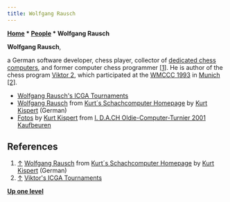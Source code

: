 ```yaml
---
title: Wolfgang Rausch
---
```

**[Home](Home "Home") \* [People](People "People") \* Wolfgang Rausch**


**Wolfgang Rausch**,  

a German software developer, chess player, collector of [dedicated chess computers](Dedicated_Chess_Computers "Dedicated Chess Computers"), and former computer chess programmer <a id="cite-note-1" href="#cite-ref-1">[1]</a>.
He is author of the chess program [Viktor 2](index.php?title=Viktor_2&action=edit&redlink=1 "Viktor 2 (page does not exist)"), which participated at the [WMCCC 1993](WMCCC_1993 "WMCCC 1993") in [Munich](https://en.wikipedia.org/wiki/Munich) <a id="cite-note-2" href="#cite-ref-2">[2]</a>.






* [Wolfgang Rausch's ICGA Tournaments](https://www.game-ai-forum.org/icga-tournaments/person.php?id=478)
* [Wolfgang Rausch](http://www.schachcomputer.at/rausch.htm) from [Kurt´s Schachcomputer Homepage](http://www.schachcomputer.at/index.htm) by [Kurt Kispert](Kurt_Kispert "Kurt Kispert") (German)
* [Fotos](http://www.schachcomputer.at/kaufkurt.htm) by [Kurt Kispert](Kurt_Kispert "Kurt Kispert") from [I. D.A.CH Oldie-Computer-Turnier 2001 Kaufbeuren](http://www.schachcomputer.at/teilnehmer.htm)


## References


1. <a id="cite-ref-1" href="#cite-note-1">↑</a> [Wolfgang Rausch](http://www.schachcomputer.at/rausch.htm) from [Kurt´s Schachcomputer Homepage](http://www.schachcomputer.at/index.htm) by [Kurt Kispert](Kurt_Kispert "Kurt Kispert") (German)
2. <a id="cite-ref-2" href="#cite-note-2">↑</a> [Viktor's ICGA Tournaments](https://www.game-ai-forum.org/icga-tournaments/program.php?id=214)

**[Up one level](People "People")**







 
